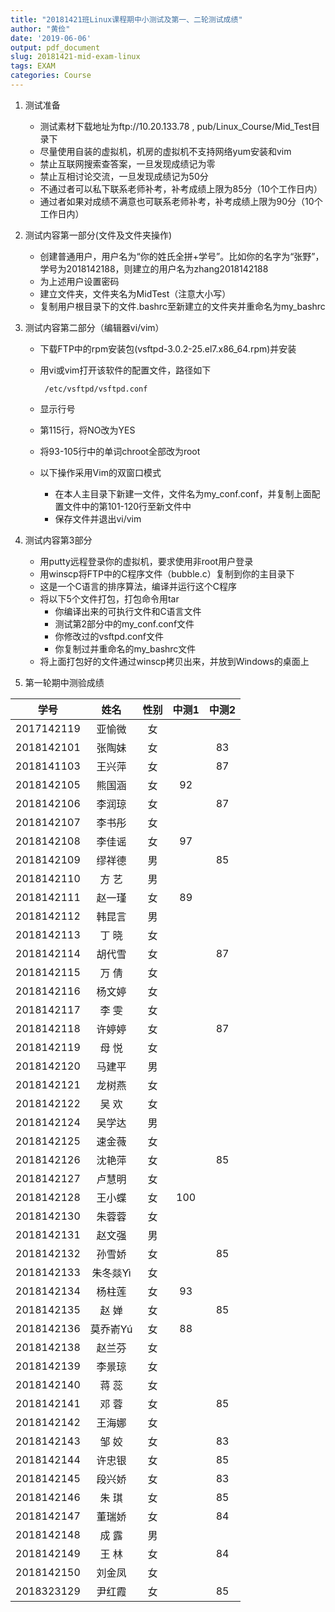 ```yaml
---
title: "20181421班Linux课程期中小测试及第一、二轮测试成绩"
author: "黄俭"
date: '2019-06-06'
output: pdf_document
slug: 20181421-mid-exam-linux
tags: EXAM
categories: Course
---
```

1. 测试准备
    - 测试素材下载地址为ftp://10.20.133.78 , pub/Linux_Course/Mid_Test目录下
    - 尽量使用自装的虚拟机，机房的虚拟机不支持网络yum安装和vim
    - 禁止互联网搜索查答案，一旦发现成绩记为零
    - 禁止互相讨论交流，一旦发现成绩记为50分
    - 不通过者可以私下联系老师补考，补考成绩上限为85分（10个工作日内）
    - 通过者如果对成绩不满意也可联系老师补考，补考成绩上限为90分（10个工作日内）

1. 测试内容第一部分(文件及文件夹操作)
    - 创建普通用户，用户名为“你的姓氏全拼+学号”。比如你的名字为“张野”，学号为2018142188，则建立的用户名为zhang2018142188
    - 为上述用户设置密码
    - 建立文件夹，文件夹名为MidTest（注意大小写）
    - 复制用户根目录下的文件.bashrc至新建立的文件夹并重命名为my_bashrc
    
1. 测试内容第二部分（编辑器vi/vim）
    - 下载FTP中的rpm安装包(vsftpd-3.0.2-25.el7.x86_64.rpm)并安装
    - 用vi或vim打开该软件的配置文件，路径如下
    
       ```shell
        /etc/vsftpd/vsftpd.conf
       ```
    - 显示行号
    - 第115行，将NO改为YES
    - 将93-105行中的单词chroot全部改为root
    - 以下操作采用Vim的双窗口模式
       - 在本人主目录下新建一文件，文件名为my_conf.conf，并复制上面配置文件中的第101-120行至新文件中
       - 保存文件并退出vi/vim
       
1. 测试内容第3部分
    - 用putty远程登录你的虚拟机，要求使用非root用户登录
    - 用winscp将FTP中的C程序文件（bubble.c）复制到你的主目录下
    - 这是一个C语言的排序算法，编译并运行这个C程序
    - 将以下5个文件打包，打包命令用tar
       - 你编译出来的可执行文件和C语言文件
       - 测试第2部分中的my_conf.conf文件
       - 你修改过的vsftpd.conf文件
       - 你复制过并重命名的my_bashrc文件
    - 将上面打包好的文件通过winscp拷贝出来，并放到Windows的桌面上
    
1. 第一轮期中测验成绩

|学号         |      姓名| 性别    | 中测1 |中测2 |
|:-----------:|:--------:|:-------:|:-----:|:----:|
|   2017142119|    亚愉微| 女      |       |      |
|   2018142101|    张陶妹| 女      |       |  83  |
|   2018141103|    王兴萍| 女      |       |   87 |
|   2018142105|    熊国涵| 女      |  92   |      |
|   2018142106|    李润琼| 女      |       |  87  |
|   2018142107|    李书彤| 女      |       |      |
|   2018142108|    李佳谣| 女      |  97   |      |
|   2018142109|    缪祥德| 男      |       | 85   |
|   2018142110|    方  艺| 男      |       |      |
|   2018142111|    赵一瑾| 女      |   89  |      |
|   2018142112|    韩昆言| 男      |       |      |
|   2018142113|    丁  晓| 女      |       |      |
|   2018142114|    胡代雪| 女      |       | 87   |
|   2018142115|    万  倩| 女      |       |      |
|   2018142116|    杨文婷| 女      |       |      |
|   2018142117|    李  雯| 女      |       |      |
|   2018142118|    许婷婷| 女      |       |  87  |
|   2018142119|    母  悦| 女      |       |      |
|   2018142120|    马建平| 男      |       |      |
|   2018142121|    龙树燕| 女      |       |      |
|   2018142122|    吴  欢| 女      |       |      |
|   2018142124|    吴学达| 男      |       |      |
|   2018142125|    速金薇| 女      |       |      |
|   2018142126|    沈艳萍| 女      |       |  85  |
|   2018142127|    卢慧明| 女      |       |      |
|   2018142128|    王小蝶| 女      |  100  |      |
|   2018142130|    朱蓉蓉| 女      |       |      |
|   2018142131|    赵文强| 男      |       |      |
|   2018142132|    孙雪娇| 女      |       |  85  |
|   2018142133|  朱冬燚Yì| 女      |       |      |
|   2018142134|    杨柱莲| 女      |  93   |      |
|   2018142135|    赵  婵| 女      |       |  85  |
|   2018142136|  莫乔嵛Yú| 女      |  88   |      |
|   2018142138|    赵兰芬| 女      |       |      |
|   2018142139|    李景琼| 女      |       |      |
|   2018142140|    蒋  蕊| 女      |       |      |
|   2018142141|    邓  蓉| 女      |       |  85  |
|   2018142142|    王海娜| 女      |       |      |
|   2018142143|    邹  姣| 女      |       |   83 |
|   2018142144|    许忠银| 女      |       | 85   |
|   2018142145|    段兴娇| 女      |       |   83 |
|   2018142146|    朱  琪| 女      |       |  85  |
|   2018142147|    董瑞娇| 女      |       |   84 |
|   2018142148|    成  露| 男      |       |      |
|   2018142149|    王  林| 女      |       |  84  |
|   2018142150|    刘金凤| 女      |       |      |
|   2018323129|    尹红霞| 女      |       |  85  |
